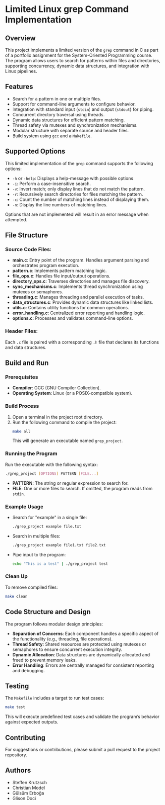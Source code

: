 # Limited Linux grep Command Implementation

## Overview
This project implements a limited version of the `grep` command in C as part of a portfolio assignment for the System-Oriented Programming course. The program allows users to search for patterns within files and directories, supporting concurrency, dynamic data structures, and integration with Linux pipelines.

## Features
- Search for a pattern in one or multiple files.
- Support for command-line arguments to configure behavior.
- Integration with standard input (`stdin`) and output (`stdout`) for piping.
- Concurrent directory traversal using threads.
- Dynamic data structures for efficient pattern matching.
- Thread safety via mutexes and synchronization mechanisms.
- Modular structure with separate source and header files.
- Build system using `gcc` and a `Makefile`.

## Supported Options
This limited implementation of the `grep` command supports the following options:
- `-h` or `-help`: Displays a help-message with possible options 
- `-i`: Perform a case-insensitive search.
- `-v`: Invert match; only display lines that do not match the pattern.
- `-r`: Recursively search directories for files matching the pattern.
- `-c`: Count the number of matching lines instead of displaying them.
- `-n`: Display the line numbers of matching lines.

Options that are not implemented will result in an error message when attempted.

## File Structure
### Source Code Files:
- **main.c**: Entry point of the program. Handles argument parsing and orchestrates program execution.
- **pattern.c**: Implements pattern matching logic.
- **file_ops.c**: Handles file input/output operations.
- **directory_ops.c**: Traverses directories and manages file discovery.
- **sync_mechanisms.c**: Implements thread synchronization using mutexes or semaphores.
- **threading.c**: Manages threading and parallel execution of tasks.
- **data_structures.c**: Provides dynamic data structures like linked lists.
- **utils.c**: Contains utility functions for common operations.
- **error_handling.c**: Centralized error reporting and handling logic.
- **options.c**: Processes and validates command-line options.

### Header Files:
Each `.c` file is paired with a corresponding `.h` file that declares its functions and data structures.

## Build and Run
### Prerequisites
- **Compiler**: GCC (GNU Compiler Collection).
- **Operating System**: Linux (or a POSIX-compatible system).

### Build Process
1. Open a terminal in the project root directory.
2. Run the following command to compile the project:
   ```bash
   make all
   ```
   This will generate an executable named `grep_project`.

### Running the Program
Run the executable with the following syntax:
```bash
./grep_project [OPTIONS] PATTERN [FILE...]
```
- **PATTERN**: The string or regular expression to search for.
- **FILE**: One or more files to search. If omitted, the program reads from `stdin`.

### Example Usage
- Search for "example" in a single file:
  ```bash
  ./grep_project example file.txt
  ```
- Search in multiple files:
  ```bash
  ./grep_project example file1.txt file2.txt
  ```
- Pipe input to the program:
  ```bash
  echo "This is a test" | ./grep_project test
  ```

### Clean Up
To remove compiled files:
```bash
make clean
```

## Code Structure and Design
The program follows modular design principles:
- **Separation of Concerns**: Each component handles a specific aspect of the functionality (e.g., threading, file operations).
- **Thread Safety**: Shared resources are protected using mutexes or semaphores to ensure concurrent execution integrity.
- **Dynamic Allocation**: Data structures are dynamically allocated and freed to prevent memory leaks.
- **Error Handling**: Errors are centrally managed for consistent reporting and debugging.

## Testing
The `Makefile` includes a target to run test cases:
```bash
make test
```
This will execute predefined test cases and validate the program’s behavior against expected outputs.

## Contributing
For suggestions or contributions, please submit a pull request to the project repository.

## Authors
- Steffen Krutzsch
- Christian Model
- Gülsüm Erboğa
- Glison Doci


